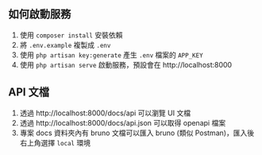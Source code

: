 ## 如何啟動服務

1. 使用 `composer install` 安裝依賴
2. 將 `.env.example` 複製成 `.env`
3. 使用 `php artisan key:generate` 產生 `.env` 檔案的 `APP_KEY`
4. 使用 `php artisan serve` 啟動服務，預設會在 http://localhost:8000

## API 文檔

1. 透過 http://localhost:8000/docs/api 可以瀏覽 UI 文檔
2. 透過 http://localhost:8000/docs/api.json 可以取得 openapi 檔案
3. 專案 docs 資料夾內有 bruno 文檔可以匯入 bruno (類似 Postman)，匯入後右上角選擇 `local` 環境
